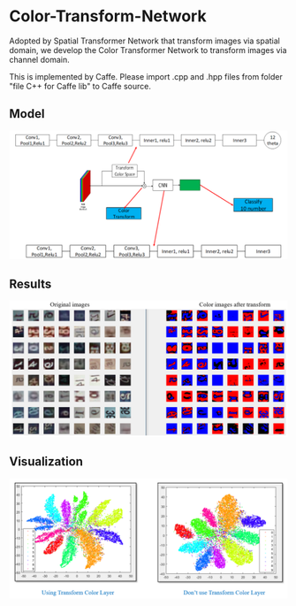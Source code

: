 # Color-Transform-Network
Adopted by Spatial Transformer Network that transform images via spatial domain, we develop the Color Transformer Network to  transform images via channel domain.

This is implemented by Caffe. Please import .cpp and .hpp files from folder "file C++ for Caffe lib" to Caffe source.

## Model

![](https://github.com/SuHuynh/Color-Transform-Network/blob/master/imgs/model.PNG)

## Results

![](https://github.com/SuHuynh/Color-Transform-Network/blob/master/imgs/image_results.PNG)

## Visualization

![](https://github.com/SuHuynh/Color-Transform-Network/blob/master/imgs/visualization.PNG)
